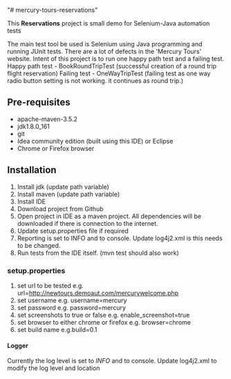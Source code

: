 "# mercury-tours-reservations" 

This **Reservations** project is small demo for Selenium-Java automation tests

The main test tool be used is Selenium using Java programming and running JUnit tests.
There are a lot of defects in the 'Mercury Tours' website. Intent of this project is to run one happy path test and a failing test.
Happy path test - BookRoundTripTest (successful creation of a round trip flight reservation)
Failing test - OneWayTripTest (failing test as one way radio button setting is not working. it continues as round trip.)

## Pre-requisites

* apache-maven-3.5.2
* jdk1.8.0_161
* git 
* Idea community edition (built using this IDE) or Eclipse
* Chrome or Firefox browser

## Installation

1. Install jdk (update path variable)
2. Install maven (update path variable)
3. Install IDE
4. Download project from Github
5. Open project in IDE as a maven project. All dependencies will be downloaded if there is connection to the internet.
6. Update setup.properties file if required
7. Reporting is set to INFO and to console. Update log4j2.xml is this needs to be changed.
8. Run tests from the IDE itself. (mvn test should also work)


### setup.properties ###

1. set url to be tested e.g. url=http://newtours.demoaut.com/mercurywelcome.php
2. set username e.g. username=mercury
3. set password e.g. password=mercury
4. set screenshots to true or false e.g. enable_screenshot=true
5. set browser to either chrome or firefox e.g. browser=chrome
6. set build name e.g.build=0.1


#### Logger ####
Currently the log level is set to *INFO* and to console. Update log4j2.xml to modify the log level and location
